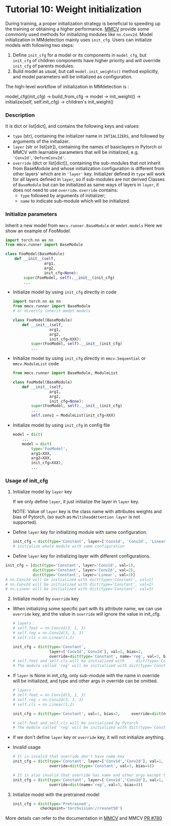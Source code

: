 # Tutorial 10: Weight initialization

During training, a proper initialization strategy is beneficial to speeding up the training or obtaining a higher performance. [MMCV](https://github.com/open-mmlab/mmcv/blob/master/mmcv/cnn/utils/weight_init.py) provide some commonly used methods for initializing modules like `nn.Conv2d`. Model initialization in MMdetection mainly uses `init_cfg`. Users can initialize models with following two steps:

1. Define `init_cfg` for a model or its components in `model_cfg`,  but `init_cfg` of children components have higher priority and will override `init_cfg` of parents modules.
2. Build model as usual, but call `model.init_weights()` method explicitly, and model parameters will be initialized as configuration.

The high-level workflow of initialization in MMdetection is :

model_cfg(init_cfg) -> build_from_cfg -> model -> init_weight() -> initialize(self, self.init_cfg) -> children's init_weight()

### Description

It is dict or list[dict], and contains the following keys and values:

- `type` (str), containing the initializer name in `INTIALIZERS`, and followed by arguments of the initializer.
- `layer` (str or list[str]), containing the names of basiclayers in Pytorch or MMCV with learnable parameters that will be initialized, e.g. `'Conv2d'`,`'DeformConv2d'`.
- `override` (dict or list[dict]),  containing the sub-modules that not inherit from BaseModule and whose initialization configuration is different from other layers' which are in `'layer'` key. Initializer defined in `type` will work for all layers defined in `layer`, so if sub-modules are not derived Classes of `BaseModule` but can be initialized as same ways of layers in `layer`, it does not need to use `override`. `override` contains:
  - `type` followed by arguments of initializer;
  - `name` to indicate sub-module which will be initialized.

### Initialize parameters

Inherit a new model from `mmcv.runner.BaseModule` or `mmdet.models`  Here we show an example of FooModel.

```python
import torch.nn as nn
from mmcv.runner import BaseModule

class FooModel(BaseModule)
	def __init__(self,
                 arg1,
                 arg2,
                 init_cfg=None):
    	super(FooModel, self).__init__(init_cfg)
		...
```

- Initialize model by using `init_cfg` directly in code

	```python
	import torch.nn as nn
	from mmcv.runner import BaseModule
	# or directly inherit mmdet models

	class FooModel(BaseModule)
		def __init__(self,
	                arg1,
	                arg2,
	                init_cfg=XXX):
    		super(FooModel, self).__init__(init_cfg)
    	    ...
	```

- Initialize model by using `init_cfg` directly in `mmcv.Sequential` or `mmcv.ModuleList` code

	```python
	from mmcv.runner import BaseModule, ModuleList

	class FooModel(BaseModule)
		def __init__(self,
                	arg1,
                	arg2,
                	init_cfg=None):
    		super(FooModel, self).__init__(init_cfg)
        	...
        	self.conv1 = ModuleList(init_cfg=XXX)
	```

- Initialize model by using `init_cfg` in config file

	```python
	model = dict(
		...
    	model = dict(
        	type='FooModel',
        	arg1=XXX,
        	arg2=XXX,
        	init_cfg=XXX),
            ...
	```

### Usage of init_cfg

1. Initialize model by `layer` key

   If we only define `layer`, it just initialize the layer in `layer` key.

   NOTE: Value of `layer` key is the class name with attributes weights and bias of Pytorch, (so such as  `MultiheadAttention layer` is not supported).

- Define `layer` key for initializing module with same configuration.

  ```python
  init_cfg = dict(type='Constant', layer=['Conv1d', 'Conv2d', 'Linear'], val=1)
  # initialize whole module with same configuration
  ```

-  Define `layer` key for initializing layer with different configurations.

  ```python
  init_cfg = [dict(type='Constant', layer='Conv1d', val=1),
              dict(type='Constant', layer='Conv2d', val=2),
              dict(type='Constant', layer='Linear', val=3)]
  # nn.Conv1d will be initialized with dict(type='Constant', val=1)
  # nn.Conv2d will be initialized with dict(type='Constant', val=2)
  # nn.Linear will be initialized with dict(type='Constant', val=3)
  ```

2. Initialize model by `override` key

- When initializing some specific part with its attribute name, we can use `override` key, and the value in `override` will ignore the value in init_cfg.

  ```python
  # layers：
  # self.feat = nn.Conv1d(3, 1, 3)
  # self.reg = nn.Conv2d(3, 3, 3)
  # self.cls = nn.Linear(1,2)

  init_cfg = dict(type='Constant',
                  layer=['Conv1d','Conv2d'], val=1, bias=2,
                  override=dict(type='Constant', name='reg', val=3, bias=4))
  # self.feat and self.cls will be initialized with 	dict(type='Constant', val=1, bias=2)
  # The module called 'reg' will be initialized with dict(type='Constant', val=3, bias=4)
  ```

- If `layer` is None in init_cfg, only sub-module with the name in override will be initialized, and type and other args in override can be omitted.

	```python
	# layers：
	# self.feat = nn.Conv1d(3, 1, 3)
	# self.reg = nn.Conv2d(3, 3, 3)
	# self.cls = nn.Linear(1,2)

	init_cfg = dict(type='Constant', val=1, bias=2, 	override=dict(name='reg'))

	# self.feat and self.cls will be initialized by Pytorch
	# The module called 'reg' will be initialized with dict(type='Constant', val=1, bias=2)
	```

- If we don't define `layer` key or `override` key, it will not initialize anything.
- Invalid usage

	```python
	# It is invalid that override don't have name key
	init_cfg = dict(type='Constant', layer=['Conv1d','Conv2d'], val=1, bias=2,
	            	override=dict(type='Constant', val=3, bias=4))

	# It is also invalid that override has name and other args except type
	init_cfg = dict(type='Constant', layer=['Conv1d','Conv2d'], val=1, bias=2,
	                override=dict(name='reg', val=3, bias=4))
	```

3. Initialize model with the pretrained model

	```python
	init_cfg = dict(type='Pretrained',
                checkpoint='torchvision://resnet50')
	```

More details can refer to the documentation in [MMCV](https://mmcv.readthedocs.io/en/latest/cnn.html#weight-initialization) and MMCV [PR #780](https://github.com/open-mmlab/mmcv/pull/780)
